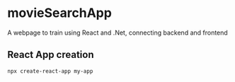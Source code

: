 # movieSearchApp
A webpage to train using React and .Net, connecting backend and frontend

## React App creation
```
npx create-react-app my-app
```